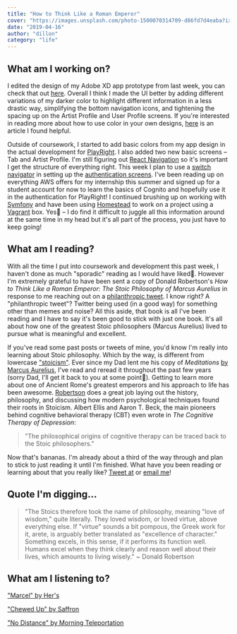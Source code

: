 ```yaml
---
title: "How to Think Like a Roman Emperor"
cover: "https://images.unsplash.com/photo-1500070314709-d86fd7d4eaba?ixlib=rb-1.2.1&ixid=eyJhcHBfaWQiOjEyMDd9&auto=format&fit=crop&w=1049&q=80"
date: "2019-04-16"
author: "dillon"
category: "life"
---
```


## What am I working on?

I edited the design of my Adobe XD app prototype from last week, you can check that out [here](https://xd.adobe.com/view/939f04be-5154-4cbb-6e4b-5652e19dfc7f-e5ae/). Overall I think I made the UI better by adding different variations of my darker color to highlight different information in a less drastic way, simplifying the bottom navigation icons, and tightening the spacing up on the Artist Profile and User Profile screens. If you're interested in reading more about how to use color in your own designs, [here](https://medium.com/@erikdkennedy/color-in-ui-design-a-practical-framework-e18cacd97f9e) is an article I found helpful.

Outside of coursework, I started to add basic colors from my app design in the actual development for [PlayRight](https://github.com/dilloncoffman/PlayRight). I also added two new basic screens – Tab and Artist Profile. I'm still figuring out [React Navigation](https://reactnavigation.org/en/) so it's important I get the structure of everything right. This week I plan to use a [switch navigator](https://reactnavigation.org/docs/en/switch-navigator.html) in setting up the [authentication screens](https://reactnavigation.org/docs/en/auth-flow.html). I've been reading up on everything AWS offers for my internship this summer and signed up for a student account for now to learn the basics of Cognito and hopefully use it in the authentication for PlayRight! I continued brushing up on working with [Symfony](https://symfony.com/) and have been using [Homestead](https://laravel.com/docs/5.8/homestead) to work on a project using a [Vagrant](https://www.vagrantup.com/) box. Yes🤪 – I do find it difficult to juggle all this information around at the same time in my head but it's all part of the process, you just have to keep going!

## What am I reading?

With all the time I put into coursework and development this past week, I haven't done as much "sporadic" reading as I would have liked🧐. However I'm extremely grateful to have been sent a copy of Donald Robertson's _How to Think Like a Roman Emperor: The Stoic Philosophy of Marcus Aurelius_ in response to me reaching out on a [philanthropic tweet](https://twitter.com/callmevlad/status/1114588072430059520). I know right? A "philanthropic tweet"? Twitter being used (in a good way) for something other than memes and noise? All this aside, that book is all I've been reading and I have to say it's been good to stick with just one book. It's all about how one of the greatest Stoic philosophers (Marcus Aurelius) lived to pursue what is meaningful and excellent.

If you've read some past posts or tweets of mine, you'd know I'm really into learning about Stoic philosophy. Which by the way, is different from lowercase ["stoicism"](https://www.dictionary.com/browse/stoicism). Ever since my Dad lent me his copy of _Meditations_ [by Marcus Aurelius](https://dailystoic.com/meditations-marcus-aurelius/), I've read and reread it throughout the past few years (sorry Dad, I'll get it back to you at some point🤣). Getting to learn more about one of Ancient Rome's greatest emperors and his approach to life has been awesome. [Robertson](https://twitter.com/DonJRobertson) does a great job laying out the history, philosophy, and discussing how modern psychological techniques found their roots in Stoicism. Albert Ellis and Aaron T. Beck, the main pioneers behind cognitive behavioral therapy (CBT) even wrote in _The Cognitive Therapy of Depression_:

> "The philosophical origins of cognitive therapy can be traced back to the Stoic philosophers."

Now that's bananas. I'm already about a third of the way through and plan to stick to just reading it until I'm finished. What have you been reading or learning about that you really like? [Tweet at](https://twitter.com/_DillonCoffman_) or [email me](mailto:dillcoff@gmail.com)!

## Quote I'm digging...

> "The Stoics therefore took the name of philosophy, meaning "love of wisdom," quite literally. They loved wisdom, or loved virtue, above everything else. If "virtue" sounds a bit pompous, the Greek work for it, arete, is arguably better translated as "excellence of character." Something excels, in this sense, if it performs its function well. Humans excel when they think clearly and reason well about their lives, which amounts to living wisely." ~ Donald Robertson

## What am I listening to?

["Marcel" by Her's](https://www.youtube.com/watch?v=mF0sk6YTWz8)

["Chewed Up" by Saffron](https://www.youtube.com/watch?v=oncejNwh-2Q)

["No Distance" by Morning Teleportation](https://www.youtube.com/watch?v=1boo3YgQ6fI)
